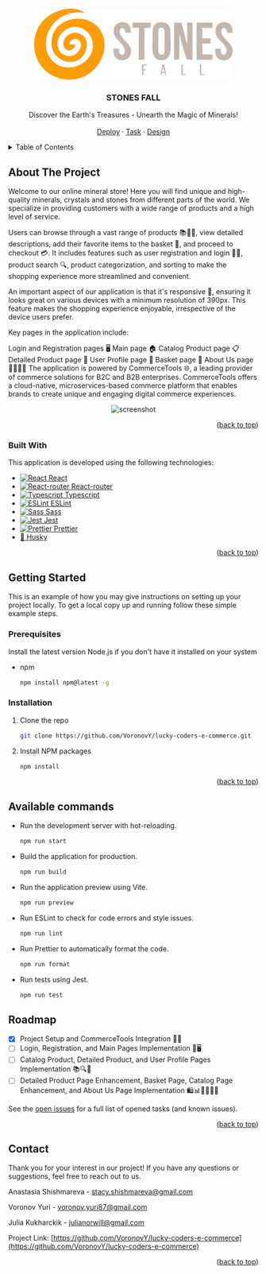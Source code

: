 <!-- PROJECT LOGO -->
<br />
<div align="center">
  <a name="readme-top"></a>
  <img src="./public/assets/logo.png" alt="Logo">

  <h3 align="center">STONES FALL</h3>

  <p align="center">
    Discover the Earth's Treasures - Unearth the Magic of Minerals!
    <br />
    <br />
    <a href="https://VoronovY.github.io/lucky-coders-e-commerce/">Deploy</a>
    ·
    <a href="https://github.com/rolling-scopes-school/tasks/blob/master/tasks/eCommerce-Application/Readme.md">Task</a>
    ·
    <a href="https://www.figma.com/file/br4J0DEdaaNb1Eyv2nxirQ/StonesFall?type=design&node-id=10817-8470&mode=design&t=3YM00dQxK0uidGP7-0">Design</a>
  </p>
</div>

<!-- TABLE OF CONTENTS -->
<details>
  <summary>Table of Contents</summary>
  
1. [About The Project](#about-the-project)
    - [Built With](#built-with)
2. [Getting Started](#getting-started)
    - [Prerequisites](#prerequisites)
    - [Installation](#installation)
3. [Roadmap](#roadmap)
4. [Contact](#contact)
</details>

<!-- ABOUT THE PROJECT -->

## About The Project

Welcome to our online mineral store! Here you will find unique and high-quality minerals, crystals and stones from different parts of the world. We specialize in providing customers with a wide range of products and a high level of service.

Users can browse through a vast range of products 📚👗👟, view detailed descriptions, add their favorite items to the basket 🛒, and proceed to checkout 💳. It includes features such as user registration and login 📝🔐, product search 🔍, product categorization, and sorting to make the shopping experience more streamlined and convenient.

An important aspect of our application is that it's responsive 📲, ensuring it looks great on various devices with a minimum resolution of 390px. This feature makes the shopping experience enjoyable, irrespective of the device users prefer.

Key pages in the application include:

Login and Registration pages 🖥️
Main page 🏠
Catalog Product page 📋
Detailed Product page 🔎
User Profile page 👤
Basket page 🛒
About Us page 🙋‍♂️🙋‍♀️
The application is powered by CommerceTools 🌐, a leading provider of commerce solutions for B2C and B2B enterprises. CommerceTools offers a cloud-native, microservices-based commerce platform that enables brands to create unique and engaging digital commerce experiences.

<div align="center">
    <img src="https://github.com/VoronovY/lucky-coders-e-commerce/assets/70838995/b6b2d558-a2ce-4b2e-8b22-fa29bb5bd4be" alt="screenshot">
</div>

<p align="right">(<a href="#readme-top">back to top</a>)</p>

### Built With

This application is developed using the following technologies:

- <a href="https://react.dev/">
    <img src="https://upload.wikimedia.org/wikipedia/commons/a/a7/React-icon.svg" alt="React" width="20" height="20">
    React </a>
- <a href="https://reactrouter.com/en/main">
    <img src="https://www.svgrepo.com/show/354262/react-router.svg" alt="React-router" width="20" height="20">
    React-router </a>
- <a href="https://www.typescriptlang.org/">
    <img src="https://upload.wikimedia.org/wikipedia/commons/4/4c/Typescript_logo_2020.svg" alt="Typescript" width="20"height="20">
    Typescript </a>
- <a href="https://eslint.org/">
    <img src="https://upload.wikimedia.org/wikipedia/commons/e/e3/ESLint_logo.svg" alt="ESLint" width="20" height="20">
    ESLint </a>
- <a href="https://sass-lang.com/">
    <img src="https://upload.wikimedia.org/wikipedia/commons/9/96/Sass_Logo_Color.svg" alt="Sass" width="20" height="20">
    Sass </a>
- <a href="https://jestjs.io/">
    <img src="https://iconape.com/wp-content/files/dx/352988/png/jest-logo.png" alt="Jest" width="20" height="20">
    Jest </a>
- <a href="https://prettier.io/">
    <img src="https://brandslogos.com/wp-content/uploads/images/large/prettier-logo-vector.svg" alt="Prettier" width="20"height="20">
    Prettier </a>
- <a href="https://www.npmjs.com/package/husky"> 🐶 Husky</a>

<p align="right">(<a href="#readme-top">back to top</a>)</p>

<!-- GETTING STARTED -->

## Getting Started

This is an example of how you may give instructions on setting up your project locally.
To get a local copy up and running follow these simple example steps.

### Prerequisites

Install the latest version Node.js if you don't have it installed on your system

- npm
  ```sh
  npm install npm@latest -g
  ```

### Installation

1. Clone the repo
   ```sh
   git clone https://github.com/VoronovY/lucky-coders-e-commerce.git
   ```
2. Install NPM packages
   ```sh
   npm install
   ```

<p align="right">(<a href="#readme-top">back to top</a>)</p>

## Available commands

- Run the development server with hot-reloading.
  ```sh
  npm run start
  ```
- Build the application for production.
  ```sh
  npm run build
  ```
- Run the application preview using Vite.
  ```sh
  npm run preview
  ```
- Run ESLint to check for code errors and style issues.
  ```sh
  npm run lint
  ```
- Run Prettier to automatically format the code.
  ```sh
  npm run format
  ```
- Run tests using Jest.
  ```js
  npm run test
  ```

<!-- ROADMAP -->

## Roadmap

- [x] Project Setup and CommerceTools Integration 🚀🔧
- [ ] Login, Registration, and Main Pages Implementation 🔐🖥️
- [ ] Catalog Product, Detailed Product, and User Profile Pages Implementation 📚🔍👥
- [ ] Detailed Product Page Enhancement, Basket Page, Catalog Page Enhancement, and About Us Page Implementation 🛍️📊🙋‍♂️🙋‍♀️

See the [open issues](https://github.com/VoronovY/lucky-coders-e-commerce/issues) for a full list of opened tasks (and known issues).

<p align="right">(<a href="#readme-top">back to top</a>)</p>

<!-- CONTACT -->

## Contact

Thank you for your interest in our project! If you have any questions or suggestions, feel free to reach out to us.

Anastasia Shishmareva - stacy.shishmareva@gmail.com

Voronov Yuri - voronov.yuri87@gmail.com

Julia Kukharckik - julianorwill@gmail.com

Project Link: [https://github.com/VoronovY/lucky-coders-e-commerce](https://github.com/VoronovY/lucky-coders-e-commerce)

<p align="right">(<a href="#readme-top">back to top</a>)</p>
